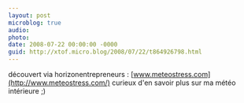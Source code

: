 ```yaml
---
layout: post
microblog: true
audio: 
photo: 
date: 2008-07-22 00:00:00 -0000
guid: http://xtof.micro.blog/2008/07/22/t864926798.html
---
```

découvert via horizonentrepreneurs : [www.meteostress.com](http://www.meteostress.com/) curieux d'en savoir plus sur ma météo intérieure ;)
